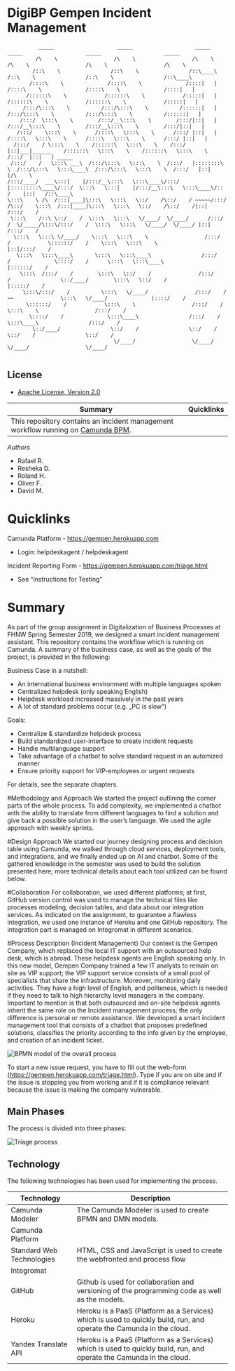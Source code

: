 # DigiBP Gempen Incident Management
```
          _____                    _____                    _____                    _____                    _____                    _____          
         /\    \                  /\    \                  /\    \                  /\    \                  /\    \                  /\    \         
        /::\    \                /::\    \                /::\____\                /::\    \                /::\    \                /::\____\        
       /::::\    \              /::::\    \              /::::|   |               /::::\    \              /::::\    \              /::::|   |        
      /::::::\    \            /::::::\    \            /:::::|   |              /::::::\    \            /::::::\    \            /:::::|   |        
     /:::/\:::\    \          /:::/\:::\    \          /::::::|   |             /:::/\:::\    \          /:::/\:::\    \          /::::::|   |        
    /:::/  \:::\    \        /:::/__\:::\    \        /:::/|::|   |            /:::/__\:::\    \        /:::/__\:::\    \        /:::/|::|   |        
   /:::/    \:::\    \      /::::\   \:::\    \      /:::/ |::|   |           /::::\   \:::\    \      /::::\   \:::\    \      /:::/ |::|   |        
  /:::/    / \:::\    \    /::::::\   \:::\    \    /:::/  |::|___|______    /::::::\   \:::\    \    /::::::\   \:::\    \    /:::/  |::|   | _____  
 /:::/    /   \:::\ ___\  /:::/\:::\   \:::\    \  /:::/   |::::::::\    \  /:::/\:::\   \:::\____\  /:::/\:::\   \:::\    \  /:::/   |::|   |/\    \ 
/:::/____/  ___\:::|    |/:::/__\:::\   \:::\____\/:::/    |:::::::::\____\/:::/  \:::\   \:::|    |/:::/__\:::\   \:::\____\/:: /    |::|   /::\____\
\:::\    \ /\  /:::|____|\:::\   \:::\   \::/    /\::/    / ~~~~~/:::/    /\::/    \:::\  /:::|____|\:::\   \:::\   \::/    /\::/    /|::|  /:::/    /
 \:::\    /::\ \::/    /  \:::\   \:::\   \/____/  \/____/      /:::/    /  \/_____/\:::\/:::/    /  \:::\   \:::\   \/____/  \/____/ |::| /:::/    / 
  \:::\   \:::\ \/____/    \:::\   \:::\    \                  /:::/    /            \::::::/    /    \:::\   \:::\    \              |::|/:::/    /  
   \:::\   \:::\____\       \:::\   \:::\____\                /:::/    /              \::::/    /      \:::\   \:::\____\             |::::::/    /   
    \:::\  /:::/    /        \:::\   \::/    /               /:::/    /                \::/____/        \:::\   \::/    /             |:::::/    /    
     \:::\/:::/    /          \:::\   \/____/               /:::/    /                  ~~               \:::\   \/____/              |::::/    /     
      \::::::/    /            \:::\    \                  /:::/    /                                     \:::\    \                  /:::/    /      
       \::::/    /              \:::\____\                /:::/    /                                       \:::\____\                /:::/    /       
        \::/____/                \::/    /                \::/    /                                         \::/    /                \::/    /        
                                  \/____/                  \/____/                                           \/____/                  \/____/         
                                                                                                                                                      

```

## License

- [Apache License, Version 2.0](https://github.com/DigiBP/digibp-archetype-camunda-boot/blob/master/LICENSE)

                                                                          
| Summary | Quicklinks |
| ------------------ | - |
|This repository contains an incident management workflow running on [Camunda BPM](https://docs.camunda.org).

*Authors*
* Rafael R.
* Resheka D.
* Roland H.
* Oliver F.
* David M. 

# Quicklinks
Camunda Platform - https://gempen.herokuapp.com 
* Login: helpdeskagent / helpdeskagent

Incident Reporting Form - https://gempen.herokuapp.com/triage.html 
* See “instructions for Testing”


# Summary
As part of the group assignment in Digitalization of Business Processes at FHNW Spring Semester 2019, we designed a smart incident management assistant. This repository contains the workflow which is running on Camunda.
A summary of the business case, as well as the goals of the project, is provided in the following:

Business Case in a nutshell:
* An international business environment with multiple languages spoken
* Centralized helpdesk (only speaking English)
* Helpdesk workload increased massively in the past years 
* A lot of standard problems occur (e.g. „PC is slow“)

Goals:
* Centralize & standardize helpdesk process
* Build standardized user-interface to create incident requests
* Handle multilanguage support
* Take advantage of a chatbot to solve standard request in an automized manner
* Ensure priority support for VIP-employees or urgent requests

For details, see the separate chapters.


#Methodology and Approach
We started the project outlining the corner parts of the whole process. To add complexity, we implemented a chatbot with the ability to translate from different languages to find a solution and give back a possible solution in the user’s language. 
We used the agile approach with weekly sprints.


#Design Approach
We started our journey designing process and decision table using Camunda, we walked through cloud services, deployment tools, and integrations, and we finally ended up on AI and chatbot. 
Some of the gathered knowledge in the semester was used to build the solution presented here; more technical details about each tool utilized can be found below.


#Collaboration
For collaboration, we used different platforms; at first, GitHub version control was used to manage the technical files like processes modeling, decision tables, and data about our integration services.
As indicated on the assignment, to guarantee a flawless integration, we used one instance of Heroku and one GitHub repository.
The integration part is managed on Integromat in different scenarios.

#Process Description (Incident Management)
Our context is the Gempen Company, which replaced the local IT support with an outsourced help desk, which is abroad. These helpdesk agents are English speaking only.
In this new model, Gempen Company trained a few IT analysts to remain on site as VIP support; the VIP support service consists of a small pool of specialists that share the infrastructure. Moreover, monitoring daily activities. They have a high level of English, and politeness, which is needed if they need to talk to high hierarchy level managers in the company. Important to mention is that both outsourced and on-site helpdesk agents inherit the same role on the Incident management process; the only difference is personal or remote assistance.
We developed a smart incident management tool that consists of a chatbot that proposes predefined solutions, classifies the priority according to the info given by the employee, and creation of an incident ticket.


![BPMN model of the overall process](/doc/incident_process.png)

To start a new issue request, you have to fill out the web-form (https://gempen.herokuapp.com/triage.html). Type if you are on site and if the issue is stopping you from working and if it is compliance relevant because the issue is making the company vulnerable.


## Main Phases
The process is divided into three phases:

![Triage process](/doc/triage_process.png)









## Technology
The following technologies has been used for implementing the process.

| Technology  | Description |
| ------------- | ------------------ |
|Camunda Modeler  | The Camunda Modeler is used to create BPMN and DMN models. |
|Camunda Platform | |
|Standard Web Technologies | HTML, CSS and JavaScript is used to create the webfronted and process flow |
|Integromat |  |
|GitHub| Github is used for collaboration and versioning of the programming code as well as the models. |
|Heroku|Heroku is a PaaS (Platform as a Services) which is used to quickly build, run, and operate the Camunda in the cloud. |
|Yandex Translate API|Heroku is a PaaS (Platform as a Services) which is used to quickly build, run, and operate the Camunda in the cloud. |





